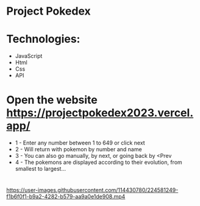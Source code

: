# Project Pokedex

# Technologies:
* JavaScript
* Html
* Css
* API 

# Open the website https://projectpokedex2023.vercel.app/

* 1 - Enter any number between 1 to 649 or click next
* 2 - Will return with pokemon by number and name
* 3 - You can also go manually, by next, or going back by <Prev
* 4 - The pokemons are displayed according to their evolution, from smallest to largest...                                                                

#
https://user-images.githubusercontent.com/114430780/224581249-f1b6f0f1-b9a2-4282-b579-aa9a0e1de908.mp4




